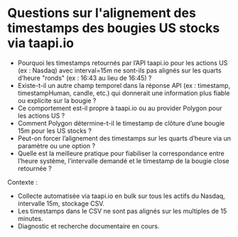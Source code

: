 # Questions sur l'alignement des timestamps des bougies US stocks via taapi.io

- Pourquoi les timestamps retournés par l’API taapi.io pour les actions US (ex : Nasdaq) avec interval=15m ne sont-ils pas alignés sur les quarts d’heure "ronds" (ex : 16:43 au lieu de 16:45) ?
- Existe-t-il un autre champ temporel dans la réponse API (ex : timestamp, timestampHuman, candle, etc.) qui donnerait une information plus fiable ou explicite sur la bougie ?
- Ce comportement est-il propre à taapi.io ou au provider Polygon pour les actions US ?
- Comment Polygon détermine-t-il le timestamp de clôture d’une bougie 15m pour les US stocks ?
- Peut-on forcer l’alignement des timestamps sur les quarts d’heure via un paramètre ou une option ?
- Quelle est la meilleure pratique pour fiabiliser la correspondance entre l’heure système, l’intervalle demandé et le timestamp de la bougie close retournée ?

Contexte :
- Collecte automatisée via taapi.io en bulk sur tous les actifs du Nasdaq, intervalle 15m, stockage CSV.
- Les timestamps dans le CSV ne sont pas alignés sur les multiples de 15 minutes.
- Diagnostic et recherche documentaire en cours.
